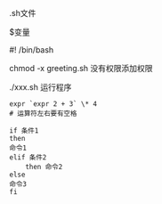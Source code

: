 

.sh文件

$变量

#! /bin/bash

chmod -x greeting.sh  没有权限添加权限

./xxx.sh 运行程序

```shell
expr `expr 2 + 3` \* 4
# 运算符左右要有空格
```

```
if 条件1
then
命令1
elif 条件2
	then 命令2
else 
命令3	
fi
```


